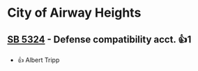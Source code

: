 # City of Airway Heights

## [SB 5324](/bill/2023-24/sb/5324/) - Defense compatibility acct. 👍1  
* 👍 Albert Tripp